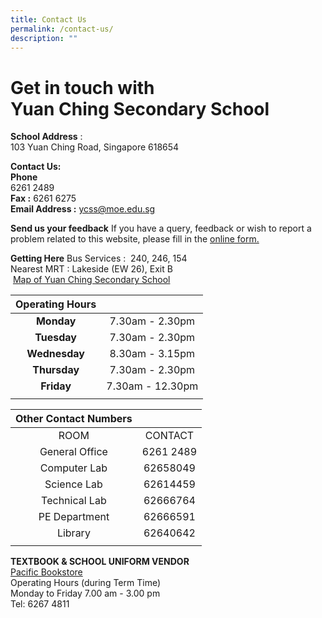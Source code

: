 ```yaml
---
title: Contact Us
permalink: /contact-us/
description: ""
---
```


# Get in touch with  <br> **Yuan Ching Secondary School**


**School Address** : <br> 103 Yuan Ching Road, Singapore 618654  

**Contact Us:**  <br> **Phone** <br>  6261 2489  
**Fax :** 6261 6275  
**Email Address :** ycss@moe.edu.sg  

**Send us your feedback**
If you have a query, feedback or wish to report a problem related to this website, please fill in the [online form.](https://for.edu.sg/ycss-feedbackform)

**Getting Here**
Bus Services :  240, 246, 154  
Nearest MRT : Lakeside (EW 26), Exit B  
 [Map of Yuan Ching Secondary School](https://goo.gl/maps/1CnX258wkJoFBVaS9)


| Operating Hours  |  |
|:---:|:---:|
|  **Monday** |  7.30am - 2.30pm |
|  **Tuesday** |  7.30am - 2.30pm |
|  **Wednesday**|  8.30am - 3.15pm |
|  **Thursday** |  7.30am - 2.30pm |
|  **Friday**  | 7.30am - 12.30pm |
| | |
 
| Other Contact Numbers  |  |
|:---:|:---:|
| ROOM | CONTACT |
|  General Office |  6261 2489 |
|  Computer Lab |  62658049 |
|  Science Lab |  62614459 |
|  Technical Lab |  62666764 |
|  PE Department     |  62666591 |
|  Library |  62640642 |
| | |

**TEXTBOOK & SCHOOL UNIFORM VENDOR** <br>
<u>Pacific Bookstore</u><br>
Operating Hours (during Term Time) <br>
Monday to Friday 7.00 am - 3.00 pm
<br> Tel: 6267 4811